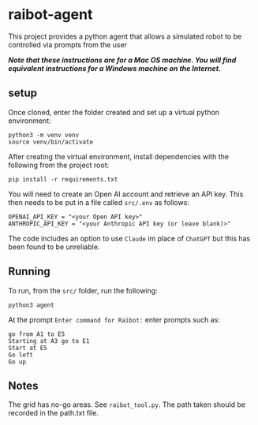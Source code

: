 # raibot-agent
This project provides a python agent that allows a simulated robot to be controlled
via prompts from the user

***Note that these instructions are for a Mac OS machine. You will find equivalent instructions for a Windows machine on the Internet.***

## setup
Once cloned, enter the folder created and set up a virtual python environment:
```
python3 -m venv venv
source venv/bin/activate
```

After creating the virtual environment, install dependencies with the following from the project root:
```
pip install -r requirements.txt
```

You will need to create an Open AI account and retrieve an API key. This then needs to be put in a file called `src/.env` as follows:
```
OPENAI_API_KEY = "<your Open API key>"
ANTHROPIC_API_KEY = "<your Anthropic API key (or leave blank)>" 
```

The code includes an option to use `Claude` im place of `ChatGPT` but this has been found to be unreliable.

## Running
To run, from the `src/` folder, run the following:
```
python3 agent
```
At the prompt `Enter command for Raibot:` enter prompts such as:
```
go from A1 to E5
Starting at A3 go to E1
Start at E5
Go left
Go up
```

## Notes
The grid has no-go areas. See `raibot_tool.py`.
The path taken should be recorded in the path.txt file.
